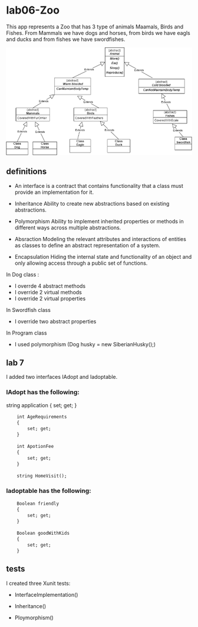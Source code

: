 # lab06-Zoo

This app represents a Zoo that has 3 type of animals Maamals, Birds and Fishes.
From Mammals we have dogs and horses, from birds we have eagls and ducks and from fishes we have swordfishes.

![UML](lab06-OOP.drawio.png)

## definitions

- An interface is a contract that contains functionality that a class must provide 
an implementation for it.

- Inheritance  Ability to create new abstractions based on existing abstractions.

- Polymorphism Ability to implement inherited properties or methods in different ways across 
multiple abstractions.

- Absraction  Modeling the relevant attributes and interactions of entities as classes to
define an abstract representation of a system.

- Encapsulation Hiding the internal state and functionality of an object and only allowing access through a public set of functions.


In Dog class :

- I overrde 4 abstract methods
- I override 2 virtual methods
- I override 2 virtual properties

In  Swordfish class

- I override two abstract properties

In Program class 

- I used polymorphism (Dog husky = new SiberianHusky();)


## lab 7


I added two interfaces IAdopt and Iadoptable.


### IAdopt has the following:


  string application
        {
            set; get;
        }

        int AgeRequirements
        {
            set; get;
        }

        int ApotionFee
        {
            set; get;
        }

        string HomeVisit();


### Iadoptable has the following:


        Boolean friendly
        {
            set; get;
        }

        Boolean goodWithKids
        {
            set; get;
        }

## tests
I created three Xunit tests:

- InterfaceImplementation()

- Inheritance()

- Ploymorphism()




